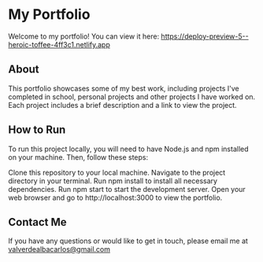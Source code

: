 # My Portfolio
Welcome to my portfolio! You can view it here: https://deploy-preview-5--heroic-toffee-4ff3c1.netlify.app

## About
This portfolio showcases some of my best work, including projects I've completed in school, personal projects and other projects I have worked on. Each project includes a brief description and a link to view the project.

## How to Run
To run this project locally, you will need to have Node.js and npm installed on your machine. Then, follow these steps:

Clone this repository to your local machine.
Navigate to the project directory in your terminal.
Run npm install to install all necessary dependencies.
Run npm start to start the development server.
Open your web browser and go to http://localhost:3000 to view the portfolio.

## Contact Me
If you have any questions or would like to get in touch, please email me at valverdealbacarlos@gmail.com